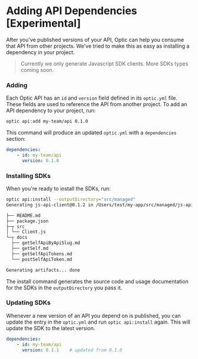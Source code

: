 # Adding API Dependencies \[Experimental\]
After you've published versions of your API, Optic can help you consume that API from other projects. We've tried to make this as easy as installing a dependency in your project. 

> Currently we only generate Javascript SDK clients. More SDKs types coming soon. 

### Adding 
Each Optic API has an `id` and `version` field defined in its `optic.yml` file. These fields are used to reference the API from another project. To add an API dependency to your project, run:  

```bash
optic api:add my-team/api 0.1.0
```

This command will produce an updated `optic.yml` with a `dependencies` section: 
```yaml
dependencies:
    - id: my-team/api
      version: 0.1.0
```

### Installing SDKs
When you're ready to install the SDKs, run:
```bash
optic api:install --outputDirectory="src/managed"
Generating js-api-client@0.1.2 in /Users/test/my-app/src/managed/js-api-client:

├── README.md
├── package.json
├─┬ src
│ └── Client.js
└─┬ docs
  ├── getSelfApiByApiSlug.md
  ├── getSelf.md
  ├── getSelfApiTokens.md
  └── postSelfApiToken.md

Generating artifacts... done
```

The install command generates the source code and usage documentation for the SDKs in the `outputDirectory` you pass it.

### Updating SDKs
Whenever a new version of an API you depend on is published, you can update the entry in the `optic.yml` and run `optic api:install` again. This will update the SDK to the latest version.  

```yaml
dependencies:
    - id: my-team/api
      version: 0.1.1    # updated from 0.1.0
```
